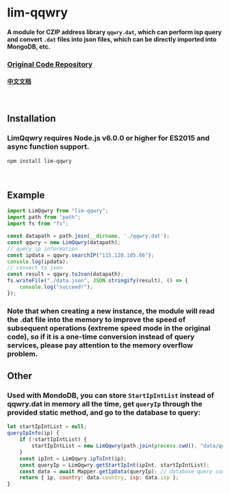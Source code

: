 # lim-qqwry

#### A module for CZIP address library `qqwry.dat`, which can perform isp query and convert `.dat` files into json files, which can be directly imported into MongoDB, etc.
### [Original Code Repository](https://github.com/cnwhy/lib-qqwry)

#### [中文文档](https://github.com/lim-kim930/lim-qqwry/blob/main/README_CN.md)

<br>

## Installation

### LimQqwry requires **Node.js v6.0.0** or higher for ES2015 and async function support.

```
npm install lim-qqwry
```
<br>

## Example

```javascript
import LimQqwry from "lim-qqwry";
import path from "path";
import fs from "fs";

const datapath = path.join(__dirname, './qqwry.dat');
const qqwry = new LimQqwry(datapath);
// query ip information
const ipdata = qqwry.searchIP("115.120.105.66");
console.log(ipdata);
// convert to json
const result = qqwry.toJson(datapath);
fs.writeFile("./data.json", JSON.stringify(result), () => {
    console.log("succeed!");
});
```

### Note that when creating a new instance, the module will read the .dat file into the memory to improve the speed of subsequent operations (extreme speed mode in the original code), so if it is a one-time conversion instead of query services, please pay attention to the memory overflow problem.

## Other
### Used with MondoDB, you can store `StartIpIntList` instead of qqwry.dat in memory all the time, get `queryIp` through the provided static method, and go to the database to query:

```javascript
let startIpIntList = null;
queryIpInfo(ip) {
    if (!startIpIntList) {
        startIpIntList = new LimQqwry(path.join(process.cwd(), "data/qqwry.dat")).getStartIpIntList();
    }
    const ipInt = LimQqwry.ipToInt(ip);
    const queryIp = LimQqwry.getStartIpInt(ipInt, startIpIntList);
    const data = await Mapper.getIpData(queryIp); // database query code example
    return { ip, country: data.country, isp: data.isp };
}
```
